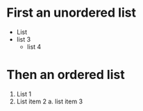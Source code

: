 # First an unordered list

- List 
- list 3
  - list 4
  
# Then an ordered list

1. List 1
2. List item 2
  a. list item 3
